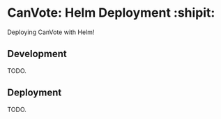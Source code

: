 # CanVote: Helm Deployment :shipit:

Deploying CanVote with Helm!

## Development

TODO.

## Deployment

TODO.